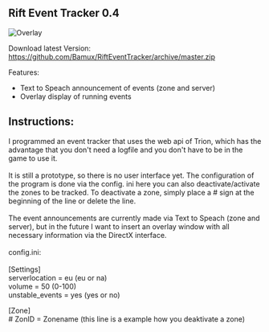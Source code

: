 ## Rift Event Tracker 0.4
![Overlay](https://cdn.discordapp.com/attachments/374932500910309379/422081814950313984/unknown.png)

Download latest Version: https://github.com/Bamux/RiftEventTracker/archive/master.zip

Features:
- Text to Speach announcement of events (zone and server)
- Overlay display of running events

## Instructions:
I programmed an event tracker that uses the web api of Trion, which has the advantage that you don't need a logfile and you don't have to be in the game to use it.<br><br>
It is still a prototype, so there is no user interface yet. The configuration of the program is done via the config. ini here you can also deactivate/activate the zones to be tracked. To deactivate a zone, simply place a # sign at the beginning of the line or delete the line.<br><br>The event announcements are currently made via Text to Speach (zone and server), but in the future I want to insert an overlay window with all necessary information via the DirectX interface.<br><br>
config.ini:<br><br>
[Settings]<br>
serverlocation = eu (eu or na)<br>
volume = 50 (0-100)<br>
unstable_events = yes (yes or no)<br>

[Zone]<br># ZonID = Zonename (this line is a example how you deaktivate a zone)
